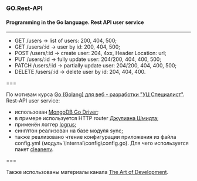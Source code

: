 ### GO.Rest-API
#### Programming in the Go language. Rest API user service

***

  - GET  /users       -> list of users: 200, 404, 500;
  - GET  /users/:id   -> user by id: 200, 404, 500;
  - POST /users/:id   -> create user: 204, 4xx, Header Location: url;
  - PUT  /users/:id   -> fully update user: 204/200, 404, 400, 500;
  - PATCH /users/:id  -> partially update user: 204/200, 404, 400, 500;
  - DELETE /users/:id -> delete user by id: 204, 404, 400.

===

По мотивам курса [Go (Golang) для веб - разработки "УЦ Специалист"](https://www.specialist.ru/track/t-go "www.specialist.ru").
Rest-API user service:
  - использован [MongoDB Go Driver](https://github.com/mongodb/mongo-go-driver#mongodb-go-driver "github.com");
  - в примере используется HTTP router [Джулиана Шмидта](https://github.com/julienschmidt/httprouter "github.com");
  - применён логгер [logrus](https://github.com/sirupsen/logrus "github.com");
  - синглтон реализован на базе модуля sync;
  - также реализовано чтение конфигурации приложения из файла config.yml (модуль \internal\config\config.go). Для чего используется пакет [cleanenv](https://github.com/ilyakaznacheev/cleanenv "github.com").

===

Также использованы материалы канала [The Art of Development](https://www.youtube.com/c/TheArtofDevelopment "youtube").